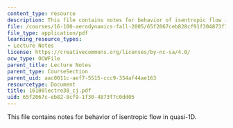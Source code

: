 ```yaml
---
content_type: resource
description: This file contains notes for behavior of isentropic flow in quasi-1D.
file: /courses/16-100-aerodynamics-fall-2005/65f2067ceb828cf91f304873f7c0dd05_16100lectre38_cj.pdf
file_type: application/pdf
learning_resource_types:
- Lecture Notes
license: https://creativecommons.org/licenses/by-nc-sa/4.0/
ocw_type: OCWFile
parent_title: Lecture Notes
parent_type: CourseSection
parent_uid: aac0011c-aef7-5515-ccc9-354af44ae163
resourcetype: Document
title: 16100lectre38_cj.pdf
uid: 65f2067c-eb82-8cf9-1f30-4873f7c0dd05
---
```

This file contains notes for behavior of isentropic flow in quasi-1D.